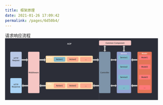 ```yaml
---
title: 框架原理
date: 2021-01-26 17:09:42
permalink: /pages/6d50b4/
---
```


请求响应流程
![框架原理](../../.vuepress/public/assets/img/principle.png)